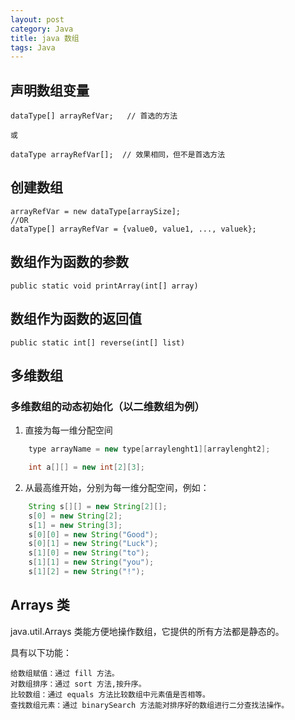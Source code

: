 ```yaml
---
layout: post
category: Java
title: java 数组
tags: Java
---
```


## 声明数组变量

    dataType[] arrayRefVar;   // 首选的方法
    
    或
    
    dataType arrayRefVar[];  // 效果相同，但不是首选方法

## 创建数组

    arrayRefVar = new dataType[arraySize];
    //OR
    dataType[] arrayRefVar = {value0, value1, ..., valuek};

## 数组作为函数的参数

    public static void printArray(int[] array)

## 数组作为函数的返回值

    public static int[] reverse(int[] list)

## 多维数组
### 多维数组的动态初始化（以二维数组为例）
1. 直接为每一维分配空间

```java
    type arrayName = new type[arraylenght1][arraylenght2];

    int a[][] = new int[2][3];
```

2. 从最高维开始，分别为每一维分配空间，例如：

```java
    String s[][] = new String[2][];
    s[0] = new String[2];
    s[1] = new String[3];
    s[0][0] = new String("Good");
    s[0][1] = new String("Luck");
    s[1][0] = new String("to");
    s[1][1] = new String("you");
    s[1][2] = new String("!");
```

## Arrays 类
java.util.Arrays 类能方便地操作数组，它提供的所有方法都是静态的。

具有以下功能：

    给数组赋值：通过 fill 方法。
    对数组排序：通过 sort 方法,按升序。
    比较数组：通过 equals 方法比较数组中元素值是否相等。
    查找数组元素：通过 binarySearch 方法能对排序好的数组进行二分查找法操作。